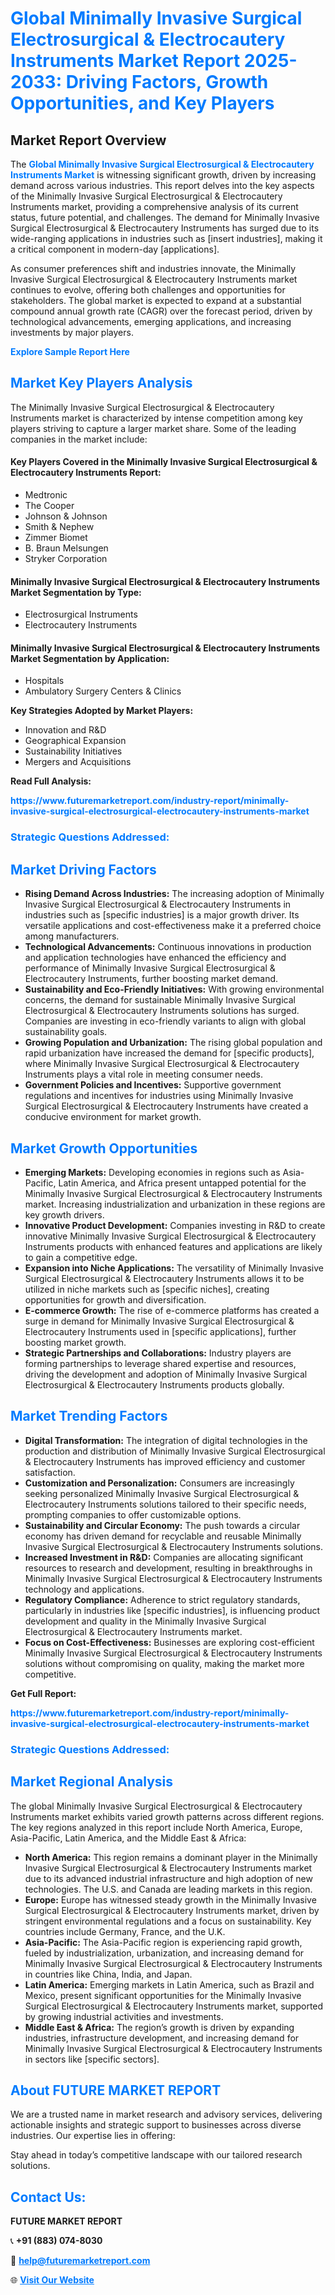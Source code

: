 <h1 style="color: #007BFF;">Global Minimally Invasive Surgical Electrosurgical & Electrocautery Instruments Market Report 2025-2033: Driving Factors, Growth Opportunities, and Key Players</h1>

<section id="overview">
<h2>Market Report Overview</h2>
<p>The <a href="https://www.futuremarketreport.com/industry-report/minimally-invasive-surgical-electrosurgical-electrocautery-instruments-market" style="color: #007BFF; text-decoration: none;"><strong>Global Minimally Invasive Surgical Electrosurgical & Electrocautery Instruments Market</strong></a> is witnessing significant growth, driven by increasing demand across various industries. This report delves into the key aspects of the Minimally Invasive Surgical Electrosurgical & Electrocautery Instruments market, providing a comprehensive analysis of its current status, future potential, and challenges. The demand for Minimally Invasive Surgical Electrosurgical & Electrocautery Instruments has surged due to its wide-ranging applications in industries such as [insert industries], making it a critical component in modern-day [applications].</p>
<p>As consumer preferences shift and industries innovate, the Minimally Invasive Surgical Electrosurgical & Electrocautery Instruments market continues to evolve, offering both challenges and opportunities for stakeholders. The global market is expected to expand at a substantial compound annual growth rate (CAGR) over the forecast period, driven by technological advancements, emerging applications, and increasing investments by major players.</p>
</section>

<section id="overview">
<p><a href="https://www.futuremarketreport.com/request-sample/reportId=64447" style="color: #007BFF; text-decoration: none;"><strong>Explore Sample Report Here</strong></a></p>
</section>

<section id="key-players">
<h2 style="color: #007BFF;">Market Key Players Analysis</h2>
<p>The Minimally Invasive Surgical Electrosurgical & Electrocautery Instruments market is characterized by intense competition among key players striving to capture a larger market share. Some of the leading companies in the market include:</p>
<h4>Key Players Covered in the Minimally Invasive Surgical Electrosurgical & Electrocautery Instruments Report:</h4>
<ul><li>Medtronic</li><li>The Cooper</li><li>Johnson &amp; Johnson</li><li>Smith &amp; Nephew</li><li>Zimmer Biomet</li><li>B. Braun Melsungen</li><li>Stryker Corporation</li></ul>
<h4>Minimally Invasive Surgical Electrosurgical & Electrocautery Instruments Market Segmentation by Type:</h4>
<ul><li>Electrosurgical Instruments</li><li>Electrocautery Instruments</li></ul>

<h4>Minimally Invasive Surgical Electrosurgical & Electrocautery Instruments Market Segmentation by Application:</h4>
<ul><li>Hospitals</li><li>Ambulatory Surgery Centers &amp; Clinics</li></ul>
<p><strong>Key Strategies Adopted by Market Players:</strong></p>
<ul>
<li>Innovation and R&D</li>
<li>Geographical Expansion</li>
<li>Sustainability Initiatives</li>
<li>Mergers and Acquisitions</li>
</ul>
</section>

<section>
<p><strong>Read Full Analysis: </strong></p><a href="https://www.futuremarketreport.com/industry-report/minimally-invasive-surgical-electrosurgical-electrocautery-instruments-market" style="color: #007BFF; text-decoration: none;"><strong>https://www.futuremarketreport.com/industry-report/minimally-invasive-surgical-electrosurgical-electrocautery-instruments-market</strong></a>
<h3 style="color: #007BFF;">Strategic Questions Addressed:</h3>
</section>

<section id="driving-factors">
<h2 style="color: #007BFF;">Market Driving Factors</h2>
<ul>
<li><strong>Rising Demand Across Industries:</strong> The increasing adoption of Minimally Invasive Surgical Electrosurgical & Electrocautery Instruments in industries such as [specific industries] is a major growth driver. Its versatile applications and cost-effectiveness make it a preferred choice among manufacturers.</li>
<li><strong>Technological Advancements:</strong> Continuous innovations in production and application technologies have enhanced the efficiency and performance of Minimally Invasive Surgical Electrosurgical & Electrocautery Instruments, further boosting market demand.</li>
<li><strong>Sustainability and Eco-Friendly Initiatives:</strong> With growing environmental concerns, the demand for sustainable Minimally Invasive Surgical Electrosurgical & Electrocautery Instruments solutions has surged. Companies are investing in eco-friendly variants to align with global sustainability goals.</li>
<li><strong>Growing Population and Urbanization:</strong> The rising global population and rapid urbanization have increased the demand for [specific products], where Minimally Invasive Surgical Electrosurgical & Electrocautery Instruments plays a vital role in meeting consumer needs.</li>
<li><strong>Government Policies and Incentives:</strong> Supportive government regulations and incentives for industries using Minimally Invasive Surgical Electrosurgical & Electrocautery Instruments have created a conducive environment for market growth.</li>
</ul>
</section>

<section id="growth-opportunities">
<h2 style="color: #007BFF;">Market Growth Opportunities</h2>
<ul>
<li><strong>Emerging Markets:</strong> Developing economies in regions such as Asia-Pacific, Latin America, and Africa present untapped potential for the Minimally Invasive Surgical Electrosurgical & Electrocautery Instruments market. Increasing industrialization and urbanization in these regions are key growth drivers.</li>
<li><strong>Innovative Product Development:</strong> Companies investing in R&D to create innovative Minimally Invasive Surgical Electrosurgical & Electrocautery Instruments products with enhanced features and applications are likely to gain a competitive edge.</li>
<li><strong>Expansion into Niche Applications:</strong> The versatility of Minimally Invasive Surgical Electrosurgical & Electrocautery Instruments allows it to be utilized in niche markets such as [specific niches], creating opportunities for growth and diversification.</li>
<li><strong>E-commerce Growth:</strong> The rise of e-commerce platforms has created a surge in demand for Minimally Invasive Surgical Electrosurgical & Electrocautery Instruments used in [specific applications], further boosting market growth.</li>
<li><strong>Strategic Partnerships and Collaborations:</strong> Industry players are forming partnerships to leverage shared expertise and resources, driving the development and adoption of Minimally Invasive Surgical Electrosurgical & Electrocautery Instruments products globally.</li>
</ul>
</section>

<section id="trending-factors">
<h2 style="color: #007BFF;">Market Trending Factors</h2>
<ul>
<li><strong>Digital Transformation:</strong> The integration of digital technologies in the production and distribution of Minimally Invasive Surgical Electrosurgical & Electrocautery Instruments has improved efficiency and customer satisfaction.</li>
<li><strong>Customization and Personalization:</strong> Consumers are increasingly seeking personalized Minimally Invasive Surgical Electrosurgical & Electrocautery Instruments solutions tailored to their specific needs, prompting companies to offer customizable options.</li>
<li><strong>Sustainability and Circular Economy:</strong> The push towards a circular economy has driven demand for recyclable and reusable Minimally Invasive Surgical Electrosurgical & Electrocautery Instruments solutions.</li>
<li><strong>Increased Investment in R&D:</strong> Companies are allocating significant resources to research and development, resulting in breakthroughs in Minimally Invasive Surgical Electrosurgical & Electrocautery Instruments technology and applications.</li>
<li><strong>Regulatory Compliance:</strong> Adherence to strict regulatory standards, particularly in industries like [specific industries], is influencing product development and quality in the Minimally Invasive Surgical Electrosurgical & Electrocautery Instruments market.</li>
<li><strong>Focus on Cost-Effectiveness:</strong> Businesses are exploring cost-efficient Minimally Invasive Surgical Electrosurgical & Electrocautery Instruments solutions without compromising on quality, making the market more competitive.</li>
</ul>
</section>

<section>
<p><strong>Get Full Report: </strong></p><a href="https://www.futuremarketreport.com/industry-report/minimally-invasive-surgical-electrosurgical-electrocautery-instruments-market" style="color: #007BFF; text-decoration: none;"><strong>https://www.futuremarketreport.com/industry-report/minimally-invasive-surgical-electrosurgical-electrocautery-instruments-market</strong></a>
<h3 style="color: #007BFF;">Strategic Questions Addressed:</h3>
</section>


<section id="regional-analysis">
<h2 style="color: #007BFF;">Market Regional Analysis</h2>
<p>The global Minimally Invasive Surgical Electrosurgical & Electrocautery Instruments market exhibits varied growth patterns across different regions. The key regions analyzed in this report include North America, Europe, Asia-Pacific, Latin America, and the Middle East & Africa:</p>
<ul>
<li><strong>North America:</strong> This region remains a dominant player in the Minimally Invasive Surgical Electrosurgical & Electrocautery Instruments market due to its advanced industrial infrastructure and high adoption of new technologies. The U.S. and Canada are leading markets in this region.</li>
<li><strong>Europe:</strong> Europe has witnessed steady growth in the Minimally Invasive Surgical Electrosurgical & Electrocautery Instruments market, driven by stringent environmental regulations and a focus on sustainability. Key countries include Germany, France, and the U.K.</li>
<li><strong>Asia-Pacific:</strong> The Asia-Pacific region is experiencing rapid growth, fueled by industrialization, urbanization, and increasing demand for Minimally Invasive Surgical Electrosurgical & Electrocautery Instruments in countries like China, India, and Japan.</li>
<li><strong>Latin America:</strong> Emerging markets in Latin America, such as Brazil and Mexico, present significant opportunities for the Minimally Invasive Surgical Electrosurgical & Electrocautery Instruments market, supported by growing industrial activities and investments.</li>
<li><strong>Middle East & Africa:</strong> The region’s growth is driven by expanding industries, infrastructure development, and increasing demand for Minimally Invasive Surgical Electrosurgical & Electrocautery Instruments in sectors like [specific sectors].</li>
</ul>
</section>

<footer>
<h2 style="color: #007BFF;">About FUTURE MARKET REPORT</h2>
<p>We are a trusted name in market research and advisory services, delivering actionable insights and strategic support to businesses across diverse industries. Our expertise lies in offering:</p>

<p>Stay ahead in today’s competitive landscape with our tailored research solutions.</p>

<h2 style="color: #007BFF;">Contact Us:</h2>
<p><strong>FUTURE MARKET REPORT</strong></p>
<p>📞 <strong>+91 (883) 074-8030</strong></p>
<p>📧 <strong><a href="mailto:help@futuremarketreport.com" style="color: #007BFF;">help@futuremarketreport.com</a></strong></p>
<p>🌐 <strong><a href="https://www.futuremarketreport.com/" style="color: #007BFF;">Visit Our Website</a></strong></p>
</footer>